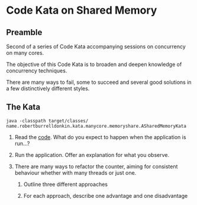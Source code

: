 Code Kata on Shared Memory
=======================================

Preamble
--------

Second of a series of Code Kata accompanying sessions on concurrency on many cores.

The objective of this Code Kata is to broaden and deepen knowledge of
concurrency techniques. 

There are many ways to fail, some to succeed and
several good solutions in a few distinctively different styles.

The Kata
--------
 
`java -classpath target/classes/ name.robertburrelldonkin.kata.manycore.memoryshare.ASharedMemoryKata`
 
1. Read the  [code](src/main/java/name/robertburrelldonkin/kata/manycore/memoryshare/ASharedMemoryKata.java). 
 What do you expect to happen when the application is run...?
 
2. Run the application. Offer an explanation for what you observe.

3. There are many ways to refactor the counter, aiming for consistent behaviour 
   whether with many threads or just one.   
   
    1. Outline three different approaches

    2. For each approach, describe one advantage and one disadvantage   